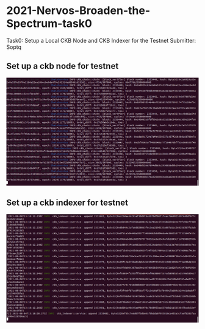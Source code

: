 # 2021-Nervos-Broaden-the-Spectrum-task0

Task0: Setup a Local CKB Node and CKB Indexer for the Testnet
Submitter: Soptq

## Set up a ckb node for testnet
![CKB Node](ckb-node.png?raw=true "CKB NODE")

## Set up a ckb indexer for testnet
![CKB INDEXER](ckb-indexer.png?raw=true "CKB INDEXER")
